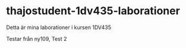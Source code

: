 thajostudent-1dv435-laborationer
================================

Detta är mina laborationer i kursen 1DV435

Testar från ny109, Test 2
